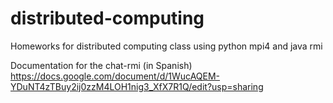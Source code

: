 distributed-computing
=====================

Homeworks for distributed computing class using python mpi4
and java rmi

Documentation for the chat-rmi (in Spanish)
https://docs.google.com/document/d/1WucAQEM-YDuNT4zTBuy2ij0zzM4LOH1nig3_XfX7R1Q/edit?usp=sharing
